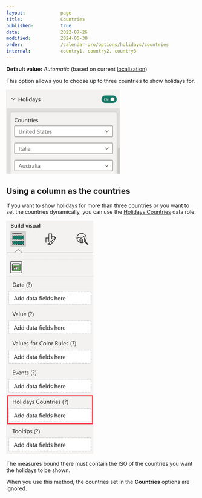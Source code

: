 ```yaml
---
layout:             page
title:              Countries
published:          true
date:               2022-07-26
modified:           2024-05-30
order:              /calendar-pro/options/holidays/countries
internal:           country1, country2, country3
---
```

**Default value:** *Automatic* (based on current [localization](../localization/index.md))

This option allows you to choose up to three countries to show holidays for.

<img src="images/countries-option.png" width="300">

## Using a column as the countries

If you want to show holidays for more than three countries or you want to set the countries dynamically, you can use the [Holidays Countries](../../fields/holidays-countries.md) data role.

<img src="images/holidays-countries.png" width="230">

The measures bound there must contain the ISO of the countries you want the holidays to be shown.

When you use this method, the countries set in the **Countries** options are ignored.